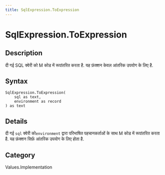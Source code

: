 ```yaml
---
title: SqlExpression.ToExpression
---
```


# SqlExpression.ToExpression


## Description

दी गई SQL क्वेरी को M कोड में रूपांतरित करता है. यह फ़ंक्शन केवल आंतरिक उपयोग के लिए है.


## Syntax

```powerquery
SqlExpression.ToExpression(
    sql as text,
    environment as record
) as text
```


## Details

दी गई <code>sql</code> क्वेरी को<code>environment</code> द्वारा परिभाषित पहचानकर्ताओं के साथ M कोड में रूपांतरित करता है. यह फ़ंक्शन सिर्फ़ आंतरिक उपयोग के लिए होता है.



## Category
Values.Implementation
